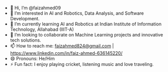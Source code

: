 - 👋 Hi, I’m @faizahmed09
- 👀 I’m interested in AI and Robotics, Data Analysis, and Software Development.
- 🌱 I’m currently learning AI and Robotics at Indian Institute of Information Technology, Allahabad (IIIT-A)
- 💞️ I’m looking to collaborate on Machine Learning projects and innovative tech solutions.
- 📫 How to reach me: faizahmed824@gmail.com | https://www.linkedin.com/in/faiz-ahmed-636145220/
- 😄 Pronouns: He/Him
- ⚡ Fun fact: I enjoy playing cricket, listening music and love traveling.
